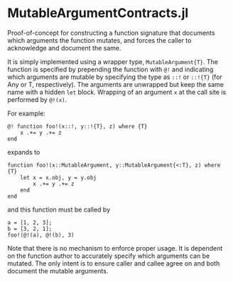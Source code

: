 # MutableArgumentContracts.jl

Proof-of-concept for constructing a function signature that documents which arguments the function mutates, and forces the caller to acknowledge and document the same.

It is simply implemented using a wrapper type, `MutableArgument{T}`. The function is specified by prepending the function with `@!` and indicating which arguments are mutable by specifying the type as `::!` or `::!{T}` (for Any or T, respectively). The arguments are unwrapped but keep the same name with a hidden `let` block. Wrapping of an argument `x` at the call site is performed by `@!(x)`.

For example:

```
@! function foo!(x::!, y::!{T}, z) where {T}
    x .+= y .+= z
end
```

expands to

```
function foo!(x::MutableArgument, y::MutableArgument{<:T}, z) where {T}
    let x = x.obj, y = y.obj
        x .+= y .+= z
    end
end
```

and this function must be called by

```
a = [1, 2, 3];
b = [3, 2, 1];
foo!(@!(a), @!(b), 3)
```

Note that there is no mechanism to enforce proper usage. It is dependent on the function author to accurately specify which arguments can be mutated. The only intent is to ensure caller and callee
agree on and both document the mutable arguments.
